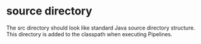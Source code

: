 # source directory

The src directory should look like standard Java source directory structure. This directory is added to the classpath when executing Pipelines.
